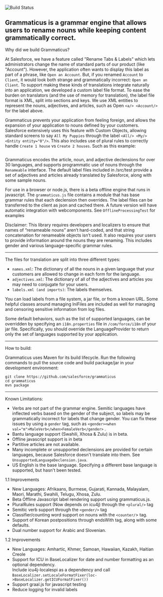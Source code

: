 ![Build Status](https://github.com/salesforce/formula-engine/actions/workflows/ci.yml/badge.svg)

Grammaticus is a grammar engine that allows users to rename nouns while keeping content grammatically correct.
----------------------------------------------------------------------------------------------------------------------

Why did we build Grammaticus? 

At Salesforce, we have a feature called "Rename Tabs & Labels" which lets administrators change the name of standard parts of our product (like "Account"). However, the application often wants to display this label as part of a phrase, like `Open an Account`. But, if you renamed `Account` to `Client`, it would look both strange and grammatically incorrect: `Open an Client`. To support making these kinds of translations integrate naturally into an application, we developed a custom label file format. To ease the burden on translators (and the use of memory for translation), the label file format is XML, split into sections and keys. We use XML entities to represent the nouns, adjectives, and articles, such as Open `<a/> <Account/>` for the label above.

Grammaticus prevents your application from feeling foreign, and allows the expansion of your application to nouns defined by your customers. Salesforce extensively uses this feature with Custom Objects, allowing standard screens to say `All My Puppies` through the label `<All/> <My/> <Entity entity="0"/>`.  This also includes use of plural rules to correctly handle `Create 1 house` vs `Create 2 houses`.  Such as this example:

```<param name="num_records_entity"><plural num="0"><when val="one">There is {0} <entity entity="0"/></when>There are {0} <entities entity="0"/></plural></param>
```

Grammaticus encodes the article, noun, and adjective declensions for over 30 languages, and supports programmatic use of nouns through the `Renameable` interface. The default label files included in /src/test provide a set of adjectives and articles already translated by Salesforce, along with some sample nouns.

For use in a browser or node.js, there is a beta offline engine that runs in javascript.  The `grammaticus.js` file contains a module that has base grammar rules that each declension then overrides.  The label files can be transferred to the client as json and cached there.  A future version will have automatic integration with webcomponents. See `OfflineProcessingTest` for examples

Disclaimer: This library requires developers and localizers to ensure that names of “renameable nouns” aren’t hard-coded, and that string concatenation for renameable objects isn’t used. It also requires your users to provide information around the nouns they are renaming. This includes gender and various language-specific grammar rules. 

----------------------------------------------------------------------------------------------------------------------
The files for translation are split into three different types:
- `names.xml`: The dictionary of all the nouns in a given language that your customers are allowed to change in each form for the language.
- `adjectives.xml`: The dictionary of all of the adjectives and articles you may need to conjugate for your users.
- `labels.xml (and imports)`: The labels themselves.

You can load labels from a file system, a jar file, or from a known URL. Some helpful classes around managing IniFiles are included as well for managing and censoring sensitive information from log files.

Some default behaviors, such as the list of supported languages, can be overridden by specifying an `i18n.properties` file in `/com/force/i18n` of your jar file. Specifically, you should override the LanguageProvider to return only the set of languages supported by your application.

----------------------------------------------------------------------------------------------------------------------
How to build:

Grammaticus uses Maven for its build lifecycle. Run the following commands to pull the source code and build package/jar in your development environment:

```shell
git clone https://github.com/salesforce/grammaticus
cd grammaticus
mvn package
```
----------------------------------------------------------------------------------------------------------------------
Known Limitations:
* Verbs are not part of the grammar engine. Semitic languages have inflected verbs based on the gender of the subject, so labels may be grammatically incorrect for labels that change gender.  You can fix these issues by using a `gender` tag, such as  `<gender><when val="m">MaleVerb</when>FemaleVerb</gender>` .
* Bantu language support (Swahili, Xhosa & Zulu) is in beta.
* Offline javascript support is in beta
* Partitive articles are not available.
* Many incomplete or unsupported declensions are provided for certain languages, because Salesforce doesn't translate into them. See `UnsupportedLanguageDeclension.java`.
* US English is the base language. Specifying a different base language is supported, but hasn't been tested.

1.1 Improvements
* New Languages: Afrikaans, Burmese, Gujarati, Kannada, Malayalam, Maori, Marathi, Swahili, Telugu, Xhosa, Zulu.
* Beta Offline Javascript label rendering support using grammaticus.js.
* PluralRules support (Now depends on icu4j) through the `<plural/>` tag
* Semitic verb support through the `<gender/>` tag
* Classifier/counting word support on nouns with the `<counter/`> tag.
* Support of Korean postpositions through endsWith tag, along with some defaults.
* Dual number support for Arabic and Slovenian.

1.2 Improvements
* New Languages: Amhartic, Khmer, Samoan, Hawaiian, Kazakh, Haitian Creole
* Support for ICU in BaseLocalizer for date and number formatting as an optional dependency.  
  Include icu4j-localespi as a dependency and call `BaseLocalizer.setLocaleFormatFixer(loc->BaseLocalizer.getICUFormatFixer())`
* Support graal.js for javascript testing
* Reduce logging for invalid labels